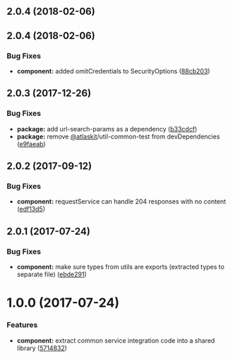 <a name="2.0.4"></a>
## 2.0.4 (2018-02-06)



<a name="2.0.4"></a>
## 2.0.4 (2018-02-06)


### Bug Fixes

* **component:** added omitCredentials to SecurityOptions ([88cb203](https://bitbucket.org/atlassian/atlaskit/commits/88cb203))



<a name="2.0.3"></a>
## 2.0.3 (2017-12-26)


### Bug Fixes

* **package:** add url-search-params as a dependency ([b33cdcf](https://bitbucket.org/atlassian/atlaskit/commits/b33cdcf))
* **package:** remove [@atlaskit](https://github.com/atlaskit)/util-common-test from devDependencies ([e9faeab](https://bitbucket.org/atlassian/atlaskit/commits/e9faeab))



<a name="2.0.2"></a>
## 2.0.2 (2017-09-12)


### Bug Fixes

* **component:** requestService can handle 204 responses with no content ([edf13d5](https://bitbucket.org/atlassian/atlaskit/commits/edf13d5))



<a name="2.0.1"></a>
## 2.0.1 (2017-07-24)


### Bug Fixes

* **component:** make sure types from utils are exports (extracted types to separate file) ([ebde291](https://bitbucket.org/atlassian/atlaskit/commits/ebde291))



<a name="1.0.0"></a>
# 1.0.0 (2017-07-24)


### Features

* **component:** extract common service integration code into a shared library ([5714832](https://bitbucket.org/atlassian/atlaskit/commits/5714832))



